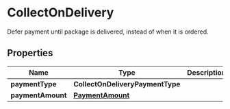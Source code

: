 

# CollectOnDelivery

Defer payment until package is delivered, instead of when it is ordered.

## Properties

| Name | Type | Description | Notes |
|------------ | ------------- | ------------- | -------------|
|**paymentType** | **CollectOnDeliveryPaymentType** |  |  [optional] |
|**paymentAmount** | [**PaymentAmount**](PaymentAmount.md) |  |  [optional] |



